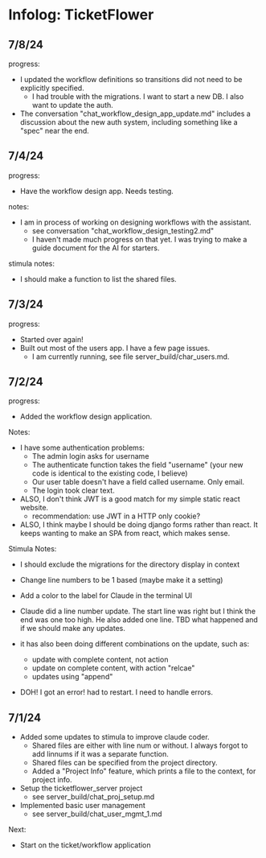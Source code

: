 # Infolog: TicketFlower

## 7/8/24

progress:

- I updated the workflow definitions so transitions did not need to be explicitly specified.
    - I had trouble with the migrations. I want to start a new DB. I also want to update the auth.
- The conversation "chat_workflow_design_app_update.md" includes a discussion about the new auth system, including something like a "spec" near the end.

## 7/4/24

progress:

- Have the workflow design app. Needs testing.

notes:

- I am in process of working on designing workflows with the assistant.
    - see conversation "chat_workflow_design_testing2.md"
    - I haven't made much progress on that yet. I was trying to make a guide document for the AI for starters. 


stimula notes:

- I should make a function to list the shared files.

## 7/3/24

progress:

- Started over again!
- Built out most of the users app. I have a few page issues.
    - I am currently running, see file server_build/char_users.md.

## 7/2/24

progress:

- Added the workflow design application.


Notes:

- I have some authentication problems:
    - The admin login asks for username
    - The authenticate function takes the field "username" (your new code is identical to the existing code, I believe)
    - Our user table doesn't have a field called username. Only email.
    - The login took clear text.
- ALSO, I don't think JWT is a good match for my simple static react website.
    - recommendation: use JWT in a HTTP only cookie?
- ALSO, I think maybe I should be doing django forms rather than react. It keeps wanting to make an SPA from react, which makes sense.



Stimula Notes:

- I should exclude the migrations for the directory display in context
- Change line numbers to be 1 based (maybe make it a setting)
- Add a color to the label for Claude in the terminal UI

- Claude did a line number update. The start line was right but I think the end was one too high. He also added one line. TBD what happened and if we should make any updates.
- it has also been doing different combinations on the update, such as:
    - update with complete content, not action
    - update on complete content, with action "relcae"
    - updates using "append"
- DOH! I got an error! had to restart. I need to handle errors.


## 7/1/24

- Added some updates to stimula to improve claude coder.
    - Shared files are either with line num or without. I always forgot to add linnums if it was a separate function.
    - Shared files can be specified from the project directory.
    - Added a "Project Info" feature, which prints a file to the context, for project info.
- Setup the ticketflower_server project
    - see server_build/chat_proj_setup.md
- Implemented basic user management
    - see server_build/chat_user_mgmt_1.md


Next:

- Start on the ticket/workflow application
